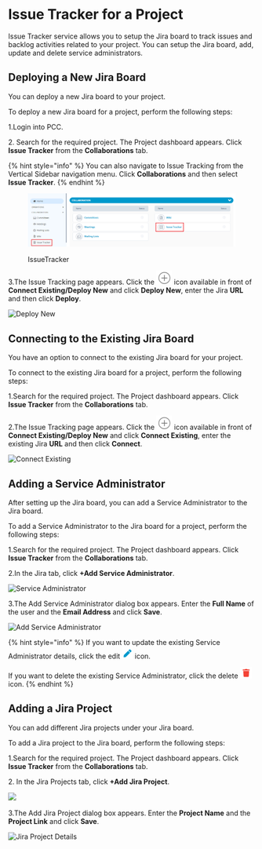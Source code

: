 # Issue Tracker for a Project

Issue Tracker service allows you to setup the Jira board to track issues and backlog activities related to your project. You can setup the Jira board, add, update and delete service administrators.

## Deploying a New Jira Board <a href="#deploying-a-new-jira-board" id="deploying-a-new-jira-board"></a>

You can deploy a new Jira board to your project.

To deploy a new Jira board for a project, perform the following steps:

1.Login into PCC.

2\. Search for the required project. The Project dashboard appears. Click **Issue Tracker** from the **Collaborations** tab.

{% hint style="info" %}
You can also navigate to Issue Tracking from the Vertical Sidebar navigation menu. Click **Collaborations** and then select **Issue Tracker**.
{% endhint %}

<figure><img src="../../.gitbook/assets/IT1.png" alt=""><figcaption><p>IssueTracker</p></figcaption></figure>

3.The Issue Tracking page appears. Click the <img src="../../.gitbook/assets/P Icon.png" alt="" data-size="line"> icon available in front of **Connect Existing/Deploy New** and click **Deploy New**, enter the Jira **URL** and then click **Deploy**.

![Deploy New](https://lh5.googleusercontent.com/LXHMBmL0NfWXWYIrl4S4UbYtRq9Rg3Ai8Hy2me2xXcXpvU89VMRZLH4HPkif\_PsHgGDCe5De4KdNz63tQx\_K1mQQXidEkXrAFSGdvjWveAjJ9Zgxvh5Lexpo9aGO-XggtBaEgFr3vR4jZuDFaro)

## Connecting to the Existing Jira Board <a href="#connecting-to-the-existing-jira-board" id="connecting-to-the-existing-jira-board"></a>

You have an option to connect to the existing Jira board for your project.

To connect to the existing Jira board for a project, perform the following steps:

1.Search for the required project. The Project dashboard appears. Click **Issue Tracker** from the **Collaborations** tab.

2.The Issue Tracking page appears. Click the <img src="../../.gitbook/assets/P Icon (1).png" alt="" data-size="line"> icon available in front of **Connect Existing/Deploy New** and click **Connect Existing**, enter the existing Jira **URL** and then click **Connect**.

![Connect Existing](https://lh3.googleusercontent.com/1CCFzZu4NHODZNeZYXkBaw1H5UiUQ6XmROI-N0RiXFLzBlp4upj5AAJw\_7NwJtmJhT9hWvWIN3sh7bL7W97ELB0CjJiSowPp8AcW-\_6KJ9bZmR7SvHze5rYD7I8VAr1ymC3bx1VpVhGG5MufJ4g)

## Adding a Service Administrator <a href="#adding-a-service-administrator" id="adding-a-service-administrator"></a>

After setting up the Jira board, you can add a Service Administrator to the Jira board.

To add a Service Administrator to the Jira board for a project, perform the following steps:

1.Search for the required project. The Project dashboard appears. Click **Issue Tracker** from the **Collaborations** tab.

2.In the Jira tab, click **+Add Service Administrator**.

![Service Administrator](https://lh4.googleusercontent.com/lwtL9giH5YokrmRK4BdTxVUs5\_hcdMjWmjPNobARv5n7pKYHxAOaDF27OzNfR0BlWS4wAPZaY5ygAH65IsqK2Nz20Ml87cco7UhYHgRwIVbG6PfAb6EFNcUpO2S\_PybwBpAGfVWBEO6kU5NvgMg)

3.The Add Service Administrator dialog box appears. Enter the **Full Name** of the user and the **Email Address** and click **Save**.

![Add Service Administrator](https://lh6.googleusercontent.com/Btevp6m537vBEzJukC\_v2cgQFaAtrkFJ9zeDuHuKuVTb68xX3C7LRfBFZc0iSbjRaanoK3FsNZIZIdr96-jR8k1QfVAEQrAi3M0VNUkQIG2gJ\_OOGHrF\_TlS3pr23TtMxKSmv5OQOpu7-9wjVvE)

{% hint style="info" %}
If you want to update the existing Service Administrator details, click the edit <img src="../../.gitbook/assets/Edit_Icon (2).png" alt="" data-size="line"> icon.

If you want to delete the existing Service Administrator, click the delete <img src="../../.gitbook/assets/Delete_Icon (1).png" alt="" data-size="line">icon.
{% endhint %}

## Adding a Jira Project <a href="#adding-a-jira-project" id="adding-a-jira-project"></a>

You can add different Jira projects under your Jira board.

To add a Jira project to the Jira board, perform the following steps:

1.Search for the required project. The Project dashboard appears. Click **Issue Tracker** from the **Collaborations** tab.

2\. In the Jira Projects tab, click **+Add Jira Project**.

![](https://lh6.googleusercontent.com/\_oggjMTLfYsrKRVepu\_qRMgi2lDWsrRJkwoZm5wOKjYSfXqrBw93-g1eytv98gJ2pfydSahfRrT6sgIw5ekxCD0-WGScVLm62852ZnGPqlL9ocWFt7NDs-wIVv2N\_Q6xQWo0vjD4iuvXwmdusMs)

3.The Add Jira Project dialog box appears. Enter the **Project Name** and the **Project Link** and click **Save**.

![Jira Project Details​](https://gblobscdn.gitbook.com/assets%2F-MEMVgDuxi7j4ZpeENUY%2F-MMBlGE9llYV34lpVq8U%2F-MMBmjSoB38dQFScufsW%2FJira\_Proj.png?alt=media\&token=bed214bb-f30c-4881-aaa3-732c52a855b3)
